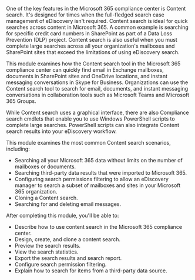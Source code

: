 One of the key features in the Microsoft 365 compliance center is Content search. It's designed for times when the full-fledged search case management of eDiscovery isn't required. Content search is ideal for quick searches across content in Microsoft 365. A common example is searching for specific credit card numbers in SharePoint as part of a Data Loss Prevention (DLP) project. Content search is also useful when you must complete large searches across all your organization's mailboxes and SharePoint sites that exceed the limitations of using eDiscovery search.

This module examines how the Content search tool in the Microsoft 365 compliance center can quickly find email in Exchange mailboxes, documents in SharePoint sites and OneDrive locations, and instant messaging conversations in Skype for Business. Organizations can use the Content search tool to search for email, documents, and instant messaging conversations in collaboration tools such as Microsoft Teams and Microsoft 365 Groups.

While Content search uses a graphical interface, there are also Compliance search cmdlets that enable you to use Windows PowerShell scripts to complete large searches. PowerShell scripts can also integrate Content search results into your eDiscovery workflow.

This module examines the most common Content search scenarios, including:

 -  Searching all your Microsoft 365 data without limits on the number of mailboxes or documents.
 -  Searching third-party data results that were imported to Microsoft 365.
 -  Configuring search permissions filtering to allow an eDiscovery manager to search a subset of mailboxes and sites in your Microsoft 365 organization.
 -  Cloning a Content search.
 -  Searching for and deleting email messages.

After completing this module, you'll be able to:<br>

 -  Describe how to use content search in the Microsoft 365 compliance center.
 -  Design, create, and clone a content search.
 -  Preview the search results.
 -  View the search statistics.
 -  Export the search results and search report.
 -  Configure search permission filtering.
 -  Explain how to search for items from a third-party data source.

